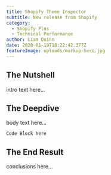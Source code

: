 ```yaml
---
title: Shopify Theme Inspector
subtitle: New release from Shopify
category:
  - Shopify Plus
  - Technical Performance
author: Liam Quinn
date: 2020-01-19T18:22:42.377Z
featureImage: uploads/markup-hero.jpg
---
```

## The Nutshell

intro text here...

## The Deepdive

body text here...

```Code Block here```



## The End Result

conclusions here...
